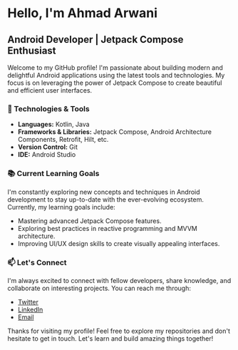 # Hello, I'm Ahmad Arwani

## Android Developer | Jetpack Compose Enthusiast

Welcome to my GitHub profile! I'm passionate about building modern and delightful Android applications using the latest tools and technologies. My focus is on leveraging the power of Jetpack Compose to create beautiful and efficient user interfaces.

### 🔧 Technologies & Tools

- **Languages:** Kotlin, Java
- **Frameworks & Libraries:** Jetpack Compose, Android Architecture Components, Retrofit, Hilt, etc.
- **Version Control:** Git
- **IDE:** Android Studio

### 📚 Current Learning Goals

I'm constantly exploring new concepts and techniques in Android development to stay up-to-date with the ever-evolving ecosystem. Currently, my learning goals include:

- Mastering advanced Jetpack Compose features.
- Exploring best practices in reactive programming and MVVM architecture.
- Improving UI/UX design skills to create visually appealing interfaces.

### 📫 Let's Connect

I'm always excited to connect with fellow developers, share knowledge, and collaborate on interesting projects. You can reach me through:

- [Twitter](https://twitter.com/Arwani03947004)
- [LinkedIn](https://www.linkedin.com/in/arwani659/)
- [Email](arwaniahmad659@gmail.com)

Thanks for visiting my profile! Feel free to explore my repositories and don't hesitate to get in touch. Let's learn and build amazing things together!
